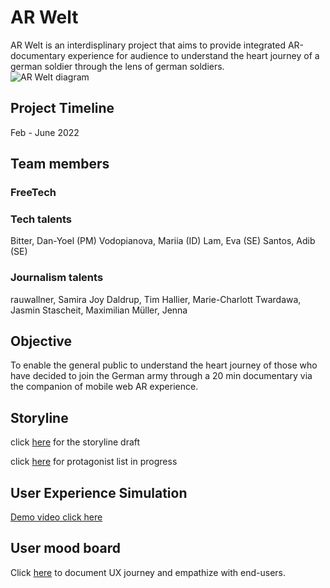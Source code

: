 # AR Welt 

AR Welt is an interdisplinary project that aims to provide integrated AR-documentary experience for audience to understand the heart journey of a german soldier through the lens of german soldiers.  
![AR Welt diagram](https://i.ibb.co/9pMG5Y4/AR-Welt-drawio-2.png)

## Project Timeline
Feb - June 2022
## Team members
### FreeTech 

### Tech talents
Bitter, Dan-Yoel (PM)
Vodopianova, Mariia (ID)
Lam, Eva (SE)
Santos, Adib (SE)
### Journalism talents
rauwallner, Samira Joy 
Daldrup, Tim 
Hallier, Marie-Charlott 
Twardawa, Jasmin
Stascheit, Maximilian
Müller, Jenna

## Objective 
To enable the general public to understand the heart journey of those who have decided to join the German army through a 20 min documentary via the companion of mobile web AR experience.

## Storyline 

click [here](https://docs.google.com/document/d/1fcRHllp0J6LGSOzd_OJhyayq3Jr-e08TNtX8E0yGi8Y/edit) for the storyline draft 

click [here](https://docs.google.com/spreadsheets/d/1aYU6RiC6nUGY-3JCLFp5gkVqBgia4DCQ2-oV3kPQRjU/edit#gid=0) for protagonist list in progress

## User Experience Simulation 

[Demo video click here](https://youtu.be/oLmoKSDBYs4)
## User mood board 

Click [here](https://miro.com/app/board/uXjVO4eV6YQ=/) to document UX journey and empathize with end-users. 






